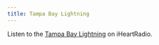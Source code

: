 ```yaml
---
title: Tampa Bay Lightning
---
```

Listen to the [Tampa Bay Lightning] on iHeartRadio.

[Tampa Bay Lightning]:https://www.iheart.com/live/lightning-power-play-6683/
